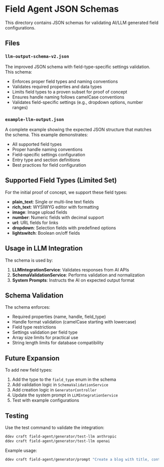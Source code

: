 # Field Agent JSON Schemas

This directory contains JSON schemas for validating AI/LLM generated field configurations.

## Files

### `llm-output-schema-v2.json`
The improved JSON schema with field-type-specific settings validation. This schema:
- Enforces proper field types and naming conventions
- Validates required properties and data types
- Limits field types to a proven subset for proof of concept
- Ensures handle naming follows camelCase conventions
- Validates field-specific settings (e.g., dropdown options, number ranges)

### `example-llm-output.json`
A complete example showing the expected JSON structure that matches the schema. This example demonstrates:
- All supported field types
- Proper handle naming conventions
- Field-specific settings configuration
- Entry type and section definitions
- Best practices for field configuration

## Supported Field Types (Limited Set)

For the initial proof of concept, we support these field types:

- **plain_text**: Single or multi-line text fields
- **rich_text**: WYSIWYG editor with formatting
- **image**: Image upload fields
- **number**: Numeric fields with decimal support
- **url**: URL fields for links
- **dropdown**: Selection fields with predefined options
- **lightswitch**: Boolean on/off fields

## Usage in LLM Integration

The schema is used by:

1. **LLMIntegrationService**: Validates responses from AI APIs
2. **SchemaValidationService**: Performs validation and normalization
3. **System Prompts**: Instructs the AI on expected output format

## Schema Validation

The schema enforces:
- Required properties (name, handle, field_type)
- Handle format validation (camelCase starting with lowercase)
- Field type restrictions
- Settings validation per field type
- Array size limits for practical use
- String length limits for database compatibility

## Future Expansion

To add new field types:
1. Add the type to the `field_type` enum in the schema
2. Add validation logic in `SchemaValidationService`
3. Add creation logic in `GeneratorController`
4. Update the system prompt in `LLMIntegrationService`
5. Test with example configurations

## Testing

Use the test command to validate the integration:
```bash
ddev craft field-agent/generator/test-llm anthropic
ddev craft field-agent/generator/test-llm openai
```

Example usage:
```bash
ddev craft field-agent/generator/prompt "Create a blog with title, content, and featured image" anthropic
```